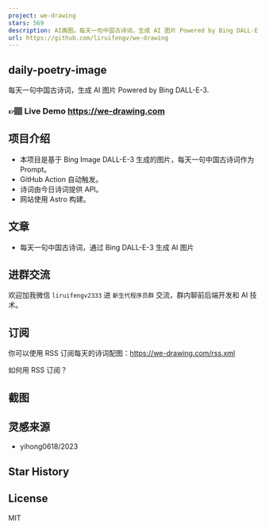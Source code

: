 ```yaml
---
project: we-drawing
stars: 569
description: AI画图。每天一句中国古诗词，生成 AI 图片 Powered by Bing DALL-E-3.
url: https://github.com/liruifengv/we-drawing
---
```


daily-poetry-image
------------------

每天一句中国古诗词，生成 AI 图片 Powered by Bing DALL-E-3.

### 👉🏽 Live Demo https://we-drawing.com

项目介绍
----

-   本项目是基于 Bing Image DALL-E-3 生成的图片，每天一句中国古诗词作为 Prompt。
-   GitHub Action 自动触发。
-   诗词由今日诗词提供 API。
-   网站使用 Astro 构建。

文章
--

-   每天一句中国古诗词，通过 Bing DALL-E-3 生成 AI 图片

进群交流
----

欢迎加我微信 `liruifengv2333` 进 `新生代程序员群` 交流，群内聊前后端开发和 AI 技术。

订阅
--

你可以使用 RSS 订阅每天的诗词配图：https://we-drawing.com/rss.xml

如何用 RSS 订阅？

截图
--

灵感来源
----

-   yihong0618/2023

Star History
------------

License
-------

MIT
